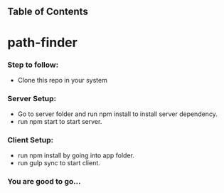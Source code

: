 ## Table of Contents

# path-finder

### Step to follow:

- Clone this repo in your system
  
 ### Server Setup:
   - Go to server folder and run npm install to install server dependency.
   - run npm start to start server.

 ### Client Setup:
  - run npm install by going into app folder.
  - run gulp sync to start client.

### You are good to go...
